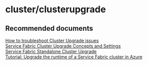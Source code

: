 <properties
	pageTitle="cluster/clusterupgrade"
	description="cluster/clusterupgrade"
	service="microsoft.servicefabric"
	resource="clusters"
	authors="chiragpa"
	displayOrder=""
	selfHelpType="generic"
	supportTopicIds="32608946"
	resourceTags=""
	productPesIds="15842"
	cloudEnvironments="public"
/>

# cluster/clusterupgrade

## **Recommended documents**
[How to troubleshoot Cluster Upgrade issues](https://blogs.msdn.microsoft.com/huizhu/2018/05/04/troubleshoot-service-fabric-cluster-upgrade-issues)<br>
[Service Fabric Cluster Upgrade Concepts and Settings](https://docs.microsoft.com/azure/service-fabric/service-fabric-cluster-upgrade)<br>
[Service Fabric Standalone Cluster Upgrade](https://docs.microsoft.com/azure/service-fabric/service-fabric-cluster-upgrade-windows-server)<br>
[Tutorial: Upgrade the runtime of a Service Fabric cluster in Azure](https://docs.microsoft.com/azure/service-fabric/service-fabric-tutorial-upgrade-cluster)<br>